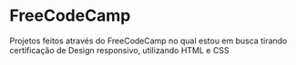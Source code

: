 # FreeCodeCamp
Projetos feitos através do FreeCodeCamp no qual estou em busca tirando certificação de Design responsivo, utilizando HTML e CSS
